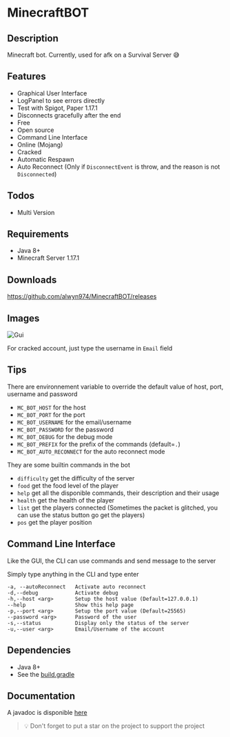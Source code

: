 # MinecraftBOT

## Description

Minecraft bot. Currently, used for afk on a Survival Server 😅

## Features

- Graphical User Interface
- LogPanel to see errors directly
- Test with Spigot, Paper 1.17.1
- Disconnects gracefully after the end
- Free
- Open source
- Command Line Interface
- Online (Mojang)
- Cracked
- Automatic Respawn
- Auto Reconnect (Only if `DisconnectEvent` is throw, and the reason is not `Disconnected`)

## Todos

- Multi Version

## Requirements

- Java 8+
- Minecraft Server 1.17.1

## Downloads

https://github.com/alwyn974/MinecraftBOT/releases

## Images

![Gui](https://i.imgur.com/OpdfO7Q.png)

For cracked account, just type the username in `Email` field

## Tips

There are environnement variable to override the default value of host, port, username and password
- `MC_BOT_HOST` for the host
- `MC_BOT_PORT` for the port
- `MC_BOT_USERNAME` for the email/username
- `MC_BOT_PASSWORD` for the password
- `MC_BOT_DEBUG` for the debug mode
- `MC_BOT_PREFIX` for the prefix of the commands (default=`.`)
- `MC_BOT_AUTO_RECONNECT` for the auto reconnect mode

They are some builtin commands in the bot

- `difficulty` get the difficulty of the server
- `food` get the food level of the player
- `help` get all the disponible commands, their description and their usage
- `health` get the health of the player
- `list` get the players connected (Sometimes the packet is glitched, you can use the status button go get the players)
- `pos` get the player position

## Command Line Interface

<p> Like the GUI, the CLI can use commands and send message to the server </p>
<p> Simply type anything in the CLI and type enter</p>

```
-a, --autoReconnect   Activate auto reconnect
-d,--debug            Activate debug
-h,--host <arg>       Setup the host value (Default=127.0.0.1)
--help                Show this help page
-p,--port <arg>       Setup the port value (Default=25565)
--password <arg>      Password of the user
-s,--status           Display only the status of the server
-u,--user <arg>       Email/Username of the account
```


## Dependencies

* Java 8+
* See the [build.gradle](https://github.com/alwyn974/MinecraftBOT/blob/main/build.gradle)

## Documentation

A javadoc is disponible [here](https://alwyn974.github.io/javadoc/minecraftbot)

> :bulb: Don't forget to put a star on the project to support the project
